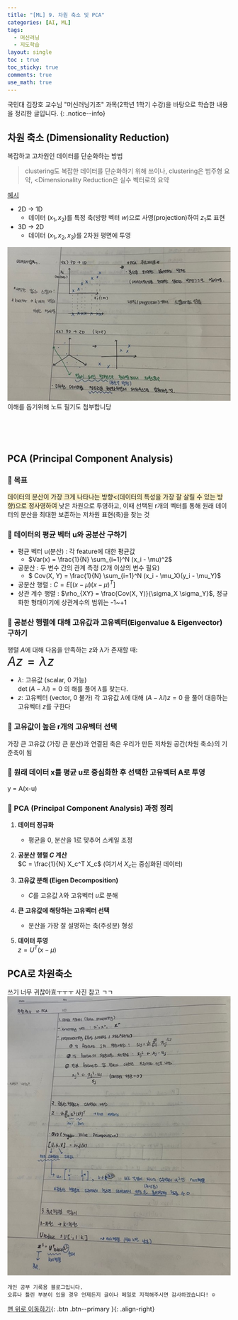 ```yaml
---
title: "[ML] 9. 차원 축소 및 PCA"
categories: [AI, ML]
tags:
  - 머신러닝
  - 지도학습
layout: single
toc : true
toc_sticky: true
comments: true
use_math: true
---
```


국민대 김장호 교수님 "머신러닝기초" 과목(2학년 1학기 수강)을 바탕으로 학습한 내용을 정리한 글입니다.
{: .notice--info}

## 차원 축소 (Dimensionality Reduction)
복잡하고 고차원인 데이터를 단순화하는 방법
<br>

> clustering도 복잡한 데이터를 단순화하기 위해 쓰이나, clustering은 범주형 요약, <Dimensionality Reduction은 실수 벡터로의 요약

<u> 예시 </u>  
- 2D → 1D
    - 데이터 $(x_1, x_2)$를 특정 축(방향 벡터 $w$)으로 사영(projection)하여 $z_1$로 표현
- 3D → 2D
  - 데이터 $(x_1, x_2, x_3)$를 2차원 평면에 투영
  
![배깅예시](/assets/images/차원축소.png)
이해를 돕기위해 노트 필기도 첨부합니당

<br>
<br>
<br>

## PCA (Principal Component Analysis)
### 🐾 목표
<span style="background-color: #fff3cd">데이터의 분산이 가장 크게 나타나는 방향<(데이터의 특성을 가장 잘 살릴 수 있는 방향)으로 정사영하여 </span> 낮은 차원으로 투영하고, 이때 선택된 r개의 벡터를 통해 원래 데이터의 분산을 최대한 보존하는 저차원 표현(축)을 찾는 것


### 🐾 데이터의 평균 벡터 u와 공분산 구하기
- 평균 벡터 u(분산) : 각 feature에 대한 평균값
  - $Var(x) = \frac{1}{N} \sum_{i=1}^N (x_i - \mu)^2$
- 공분산 : 두 변수 간의 관계 측정 (2개 이상의 변수 필요)
  - $ Cov(X, Y) = \frac{1}{N} \sum_{i=1}^N (x_i - \mu_X)(y_i - \mu_Y)$
- 공분산 행렬 : $C = E[(x - \mu)(x - \mu)^T]$
- 상관 계수 행렬 : $\rho_{XY} = \frac{Cov(X, Y)}{\sigma_X \sigma_Y}$, 정규화한 형태이기에 상관계수의 범위는 -1~+1
  

### 🐾 공분산 행렬에 대해 고유값과 고유벡터(Eigenvalue & Eigenvector) 구하기
행렬 $A$에 대해 다음을 만족하는 $z$와 $\lambda$가 존재할 때: <br>
<span style="font-size:200%">$Az = \lambda z$</span>
- $\lambda$: 고유값 (scalar, 0 가능)  
    $\det(A - \lambda I) = 0$ 의 해를 풀어 $\lambda$를 찾는다.
- $z$: 고유벡터 (vector, 0 불가)
    각 고유값 $\lambda$에 대해 $(A - \lambda I)z = 0$ 을 풀어 대응하는 고유벡터 $z$를 구한다


### 🐾 고유값이 높은 r개의 고유벡터 선택
가장 큰 고유값 (가장 큰 분산)과 연결된 축은 우리가 만든 저차원 공간(차원 축소)의 기준축이 됨

### 🐾 원래 데이터 x를 평균 u로 중심화한 후 선택한 고유벡터 A로 투영
y = A(x-u)

### 🐾 PCA (Principal Component Analysis) 과정 정리
1. **데이터 정규화**  
   - 평균을 0, 분산을 1로 맞추어 스케일 조정  

2. **공분산 행렬 $C$ 계산**  
   $C = \frac{1}{N} X_c^T X_c$
   (여기서 $X_c$는 중심화된 데이터)

3. **고유값 분해 (Eigen Decomposition)**  
   - $C$를 고유값 $\lambda$와 고유벡터 $u$로 분해

4. **큰 고유값에 해당하는 고유벡터 선택**  
   - 분산을 가장 잘 설명하는 축(주성분) 형성

5. **데이터 투영**  
   $z = U^T (x - \mu)$


## PCA로 차원축소
쓰기 너무 귀찮아효ㅜㅜㅜ
사진 참고 ㄱㄱ
![pca](/assets/images/pca.png) 
<br>

    개인 공부 기록용 블로그입니다.
    오류나 틀린 부분이 있을 경우 언제든지 글이나 메일로 지적해주시면 감사하겠습니다! ☺

[맨 위로 이동하기](#){: .btn .btn--primary }{: .align-right}
